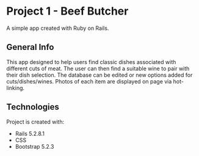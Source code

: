 # Project 1 - Beef Butcher 
A simple app created with Ruby on Rails. 

## General Info
This app designed to help users find classic dishes associated with different cuts of meat. The user can then find a suitable wine to pair with their dish selection. The database can be edited or new options added for cuts/dishes/wines. Photos of each item are displayed on page via hot-linking. 

## Technologies
Project is created with:
- Rails 5.2.8.1
- CSS 
- Bootstrap 5.2.3
